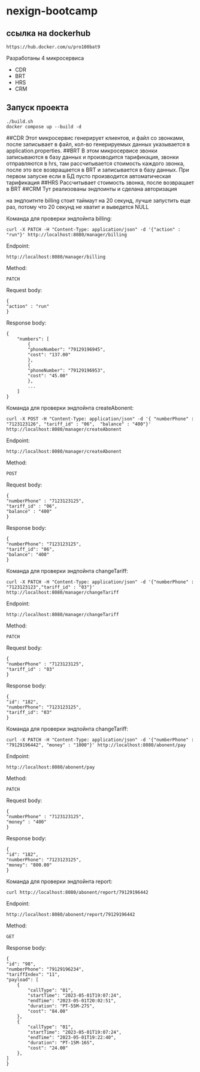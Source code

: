 # nexign-bootcamp

## ссылка на dockerhub
    https://hub.docker.com/u/pro100bat9

Разработаны 4 микросервиса 
* CDR
* BRT
* HRS
* CRM

## Запуск проекта

    ./build.sh
    docker compose up --build -d

##CDR
Этот микросервис генерирует клиентов, и файл со звонками, после записывает в файл,
кол-во генерируемых данных указывается в application.properties.
##BRT
В этом микросервисе звонки записываются в базу данных и производится тарификация,
звонки отправляются в hrs, там рассчитывается стоимость каждого звонка, после это
все возвращается в BRT и записывается в базу данных.
При первом запуске если в БД пусто производится автоматическая тарификация
##HRS
Рассчитывает стоимость звонка, после возвращает в BRT
##CRM
Тут реализованы эндпоинты и сделана авторизация

на эндпоитнте billing стоит таймаут на 20 секунд, лучше запустить еще раз, 
потому что 20 секунд не хватит и выведется NULL


Команда для проверки эндпойнта billing:

    curl -X PATCH -H "Content-Type: application/json" -d '{"action" : "run"}' http://localhost:8080/manager/billing

Endpoint: 

    http://localhost:8080/manager/billing
 
Method:

    PATCH


Request body:

    {
    "action" : "run"
    }

Response body:
    
    {
        "numbers": [
            {
            "phoneNumber": "79129196945",
            "cost": "137.00"
            },
            {
            "phoneNumber": "79129196953",
            "cost": "45.00"
            },
            ...
        ]
    }
Команда для проверки эндпойнта createAbonent:

    curl -X POST -H "Content-Type: application/json" -d '{ "numberPhone" : "7123123126", "tariff_id" : "06",  "balance" : "400"}' http://localhost:8080/manager/createAbonent

Endpoint:

    http://localhost:8080/manager/createAbonent

Method:
    
    POST

Request body:

    {
    "numberPhone" : "7123123125",
    "tariff_id" : "06",
    "balance" : "400"
    }

Response body:

    {
    "numberPhone": "7123123125",
    "tariff_id": "06",
    "balance": "400"
    }

Команда для проверки эндпойнта changeTariff:
    
    curl -X PATCH -H "Content-Type: application/json" -d '{"numberPhone" : "7123123123","tariff_id" : "03"}' http://localhost:8080/manager/changeTariff

Endpoint:

    http://localhost:8080/manager/changeTariff

Method:

    PATCH

Request body:

    {
    "numberPhone" : "7123123125",
    "tariff_id" : "03"
    }

Response body:

    {
    "id": "182",
    "numberPhone": "7123123125",
    "tariff_id": "03"
    }

Команда для проверки эндпойнта changeTariff:

    curl -X PATCH -H "Content-Type: application/json" -d '{"numberPhone" : "79129196442", "money" : "1000"}' http://localhost:8080/abonent/pay

Endpoint:

    http://localhost:8080/abonent/pay

Method:

    PATCH

Request body:

    {
    "numberPhone" : "7123123125",
    "money" : "400"
    }

Response body:

    {
    "id": "182",
    "numberPhone": "7123123125",
    "money": "800.00"
    }

Команда для проверки эндпойнта report:

    curl http://localhost:8080/abonent/report/79129196442

Endpoint:

    http://localhost:8080/abonent/report/79129196442

Method:

    GET

Response body:

    {
    "id": "98",
    "numberPhone": "79129196234",
    "tariffIndex": "11",
    "payload": [
        {
            "callType": "01",
            "startTime": "2023-05-01T19:07:24",
            "endTime": "2023-05-01T20:02:51",
            "duration": "PT-55M-27S",
            "cost": "84.00"
        },
        {
            "callType": "01",
            "startTime": "2023-05-01T19:07:24",
            "endTime": "2023-05-01T19:22:40",
            "duration": "PT-15M-16S",
            "cost": "24.00"
        },
    ]
    }


##




